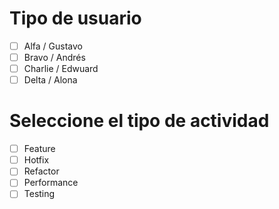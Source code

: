# Tipo de usuario
- [ ] Alfa / Gustavo
- [ ] Bravo / Andrés
- [ ] Charlie / Edwuard
- [ ] Delta / Alona

# Seleccione el tipo de actividad
- [ ] Feature
- [ ] Hotfix
- [ ] Refactor
- [ ] Performance
- [ ] Testing
